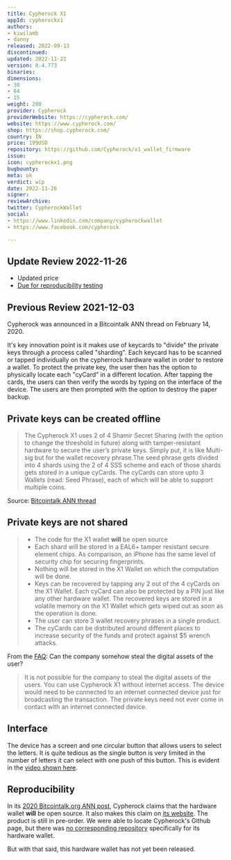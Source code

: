 ```yaml
---
title: Cypherock X1
appId: cypherockx1
authors:
- kiwilamb
- danny
released: 2022-09-13
discontinued: 
updated: 2022-11-22
version: 0.4.773
binaries: 
dimensions: 
- 30
- 64
- 15
weight: 200
provider: Cypherock
providerWebsite: https://cypherock.com/
website: https://www.cypherock.com/
shop: https://shop.cypherock.com/
country: IN
price: 199USD
repository: https://github.com/Cypherock/x1_wallet_firmware
issue: 
icon: cypherockx1.png
bugbounty: 
meta: ok
verdict: wip
date: 2022-11-26
signer: 
reviewArchive: 
twitter: CypherockWallet
social:
- https://www.linkedin.com/company/cypherockwallet
- https://www.facebook.com/cypherock

---
```


## Update Review 2022-11-26

- Updated price
- [Due for reproducibility testing](https://gitlab.com/walletscrutiny/walletScrutinyCom/-/issues/463)

## Previous Review 2021-12-03

Cypherock was announced in a Bitcointalk ANN thread on February 14, 2020.

It's key innovation point is it makes use of keycards to "divide" the private keys through a process called "sharding". Each keycard has to be scanned or tapped individually on the cypherrock hardware wallet in order to restore a wallet. To protect the private key, the user then has the option to physically locate each "cyCard" in a different location. After tapping the cards, the users can then verify the words by typing on the interface of the device. The users are then prompted with the option to destroy the paper backup.
 
## Private keys can be created offline

> The Cypherock X1 uses 2 of 4 Shamir Secret Sharing (with the option to change the threshold in future) along with tamper-resistant hardware to secure the user’s private keys. Simply put, it is like Multi-sig but for the wallet recovery phrase.The seed phrase gets divided into 4 shards using the 2 of 4 SSS scheme and each of those shards gets stored in a unique cyCards. The cyCards can store upto 3 Wallets (read: Seed Phrase), each of which will be able to support multiple coins.

Source: [Bitcointalk ANN thread](https://bitcointalk.org/index.php?topic=5225800.0)

## Private keys are not shared 

> - The code for the X1 wallet **will** be open source
> - Each shard will be stored in a EAL6+ tamper resistant secure element chips. As comparison, an iPhone has the same level of security chip for securing fingerprints.
> - Nothing will be stored in the X1 Wallet on which the computation will be done.
> - Keys can be recovered by tapping any 2 out of the 4 cyCards on the X1 Wallet. Each cyCard can also be protected by a PIN just like any other hardware wallet. The recovered keys are stored in a volatile memory on the X1 Wallet which gets wiped out as soon as the operation is done.
> - The user can store 3 wallet recovery phrases in a single product.
> - The cyCards can be distributed around different places to increase security of the funds and protect against $5 wrench attacks.

From the [FAQ](https://www.cypherock.com/faq/): Can the company somehow steal the digital assets of the user?

> It is not possible for the company to steal the digital assets of the users. You can use Cypherock X1 without internet access. The device would need to be connected to an internet connected device just for broadcasting the transaction. The private keys need not ever come in contact with an internet connected device.

## Interface

The device has a screen and one circular button that allows users to select the letters. It is quite tedious as the single button is very limited in the number of letters it can select with one push of this button. This is evident in the [video shown here](https://youtu.be/eD3CZMPumCk?t=204).

## Reproducibility

In its [2020 Bitcointalk.org ANN post](https://bitcointalk.org/index.php?topic=5225800.0), Cypherock claims that the hardware wallet **will** be open source. It also makes this claim on [its website](https://twitter.com/BitcoinWalletz/status/1462700172719243266). The product is still in pre-order. We were able to locate Cypherock's Github page, but there was [no corresponding repository](https://twitter.com/BitcoinWalletz/status/1462694293085118466) specifically for its hardware wallet. 

But with that said, this hardware wallet has not yet been released.